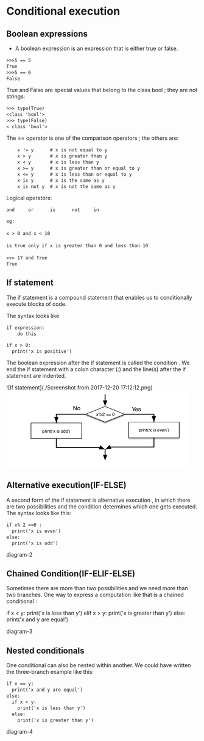 #  Conditional execution

## Boolean expressions

   * A boolean expression is an expression that is either true or false. 
  
```
>>>5 == 5
True
>>>5 == 6
False
```
True and False are special values that belong to the class bool ; they are not strings:
```
>>> type(True)
<class 'bool'>
>>> type(False)
< class 'bool'>
```

The == operator is one of the comparison operators ; the others are: 

```
    x != y      # x is not equal to y
    x > y       # x is greater than y
    x < y       # x is less than y
    x >= y      # x is greater than or equal to y
    x <= y      # x is less than or equal to y
    x is y      # x is the same as y 
    x is not y  # x is not the same as y

```

Logical operators:

```
and     or      is      not     in

```

```
eg:

x > 0 and x < 10

is true only if x is greater than 0 and less than 10

>>> 17 and True
True
```
## If statement
The if statement is a compound statement that enables us to conditionally execute blocks of code.

The syntax looks like
```
if expression:
    do this

```

```
if x > 0:
  print('x is positive')
```

The boolean expression after the if statement is called the condition . We end the if statement with a colon character (:) and the line(s) after the if statement are indented.

![If statement](./Screenshot from 2017-12-20 17:12:12.png)
![Screenshot](diagram-2.png)


## Alternative execution(IF-ELSE)

A second form of the if statement is alternative execution , in which there are two possibilities and the condition determines which one gets executed. 
The syntax looks like this:
```
if x% 2 ==0 :
  print('x is even')
else:
  print('x is odd')
```


diagram-2

## Chained Condition(IF-ELIF-ELSE)

Sometimes there are more than two possibilities and we need more than two branches. One way to express a computation like that is a
chained conditional :

if x < y:
  print('x is less than y')
elif x > y:
  print('x is greater than y')
else:
  print('x and y are equal')

diagram-3

## Nested conditionals

One conditional can also be nested within another. We could have written the three-branch example like this:
```
if x == y:
  print('x and y are equal')
else:
  if x < y:
    print('x is less than y')
  else:
    print('x is greater than y')
```
diagram-4

